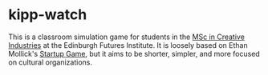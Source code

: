 # kipp-watch

This is a classroom simulation game for students in the [MSc in Creative Industries](https://efi.ed.ac.uk/creative-industries/) at the Edinburgh Futures Institute. It is loosely based on Ethan Mollick's [Startup Game](https://simulations.wharton.upenn.edu/startup-game/), but it aims to be shorter, simpler, and more focused on cultural organizations.
